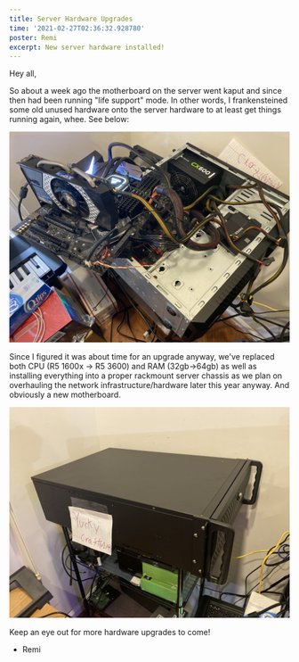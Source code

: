 ```yaml
---
title: Server Hardware Upgrades
time: '2021-02-27T02:36:32.928780'
poster: Remi
excerpt: New server hardware installed!
---
```


Hey all,

So about a week ago the motherboard on the server went kaput and since then had been running "life support" mode. In other words, I frankensteined some old unused hardware onto the server hardware to at least get things running again, whee. See below:  

![Before Upgrade](./images/Server-Upgrade-2021-02-27.Before.jpg)

Since I figured it was about time for an upgrade anyway, we've replaced both CPU (R5 1600x -> R5 3600) and RAM (32gb->64gb) as well as installing everything into a proper rackmount server chassis as we plan on overhauling the network infrastructure/hardware later this year anyway. And obviously a new motherboard.

![After Upgarde - A new 4u rackmount chassis](./images/Server-Upgrade-2021-02-27.After.jpg)

Keep an eye out for more hardware upgrades to come!

- Remi
